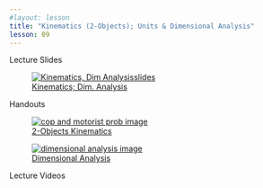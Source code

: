 ```yaml
---
#layout: lesson
title: "Kinematics (2-Objects); Units & Dimensional Analysis"
lesson: 09
---
```


<div class="heading3"> Lecture Slides </div>

<div class="thumb_container">

  <a href="https://drive.google.com/file/d/1tam908lwSDdwW-nHM4fCsas1fC48RQni/view" target="_blank">
    <figure class="thumblink">
      <img class="thumblink-img" src="{{site.baseurl}}/images/thumbs/L09.png" alt="Kinematics, Dim Analysisslides" >
      <figcaption class="thumblink-caption"> Kinematics; Dim. Analysis </figcaption>
    </figure>
  </a>

</div>


<div class="heading3">
  Handouts
</div>

<div class="thumb_container">

  <a href="{{site.baseurl}}/handouts/h09_Kinematics_TwoObjects.pdf" target="_blank">
    <figure class="thumblink">
      <img class="thumblink-img-portrait" src="{{site.baseurl}}/images/thumbs/H09.png" alt="cop and motorist prob image" >
      <figcaption class="thumblink-caption"> 2-Objects Kinematics </figcaption>
    </figure>
  </a>

  <a href="{{site.baseurl}}/handouts/h09_DimensionalAnalysis.pdf" target="_blank">
    <figure class="thumblink">
      <img class="thumblink-img-portrait" src="{{site.baseurl}}/images/thumbs/H09b.png" alt="dimensional analysis image" >
      <figcaption class="thumblink-caption"> Dimensional Analysis </figcaption>
    </figure>
  </a>

</div>


<div class="heading3">
  Lecture Videos
</div>

